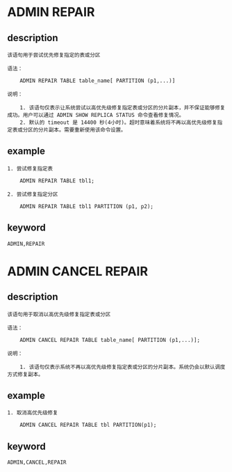 # ADMIN REPAIR
## description

    该语句用于尝试优先修复指定的表或分区

    语法：

        ADMIN REPAIR TABLE table_name[ PARTITION (p1,...)]

    说明：

        1. 该语句仅表示让系统尝试以高优先级修复指定表或分区的分片副本，并不保证能够修复成功。用户可以通过 ADMIN SHOW REPLICA STATUS 命令查看修复情况。
        2. 默认的 timeout 是 14400 秒(4小时)。超时意味着系统将不再以高优先级修复指定表或分区的分片副本。需要重新使用该命令设置。

## example

    1. 尝试修复指定表

        ADMIN REPAIR TABLE tbl1;

    2. 尝试修复指定分区

        ADMIN REPAIR TABLE tbl1 PARTITION (p1, p2);
        
## keyword
    ADMIN,REPAIR

# ADMIN CANCEL REPAIR
## description

    该语句用于取消以高优先级修复指定表或分区

    语法：

        ADMIN CANCEL REPAIR TABLE table_name[ PARTITION (p1,...)];

    说明：

        1. 该语句仅表示系统不再以高优先级修复指定表或分区的分片副本。系统仍会以默认调度方式修复副本。
        
## example

    1. 取消高优先级修复

        ADMIN CANCEL REPAIR TABLE tbl PARTITION(p1);

## keyword
    ADMIN,CANCEL,REPAIR

